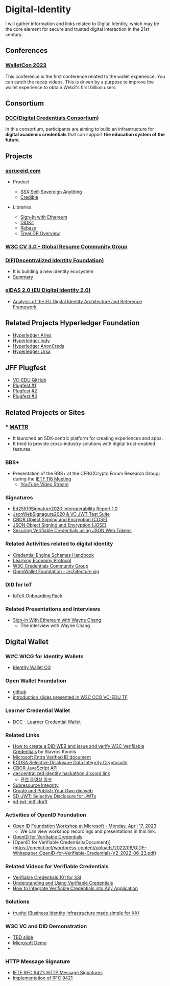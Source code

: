 # Digital-Identity

I will gather information and links related to Digital Identity, which may be the core element for secure and trusted digital interaction in the 21st century. 


## Conferences

### [WalletCon 2023](https://twitter.com/WalletCon_)

This conference is the first conference related to the wallet experience. You can catch the recap videos. 
This is driven by a purpose to improve the wallet experience to obtain Web3's first billion users.

## Consortium

### [DCC(Digital Credentials Consortium)](https://digitalcredentials.mit.edu)

In this consortium, participants are aiming to build an infrastructure for **digital academic credentials** that can support **the education system of the future**. 


## Projects

### [spruceid.com](https://spruceid.com)
* Product
  - [SSX:Seif-Sovereign Anything](https://spruceid.com/ssx)
  - [Credible](https://spruceid.com/credible)
* Libraries

  - [Sign-In with Ethereum](https://docs.login.xyz)
  - [DIDKit](https://spruceid.dev/didkit/ditkit)
  - [Rebase](https://spruceid.dev/rebase/rebase)
  - [TreeLDR Overview](https://spruceid.dev/treeldr/treeldr-overview)
    
### [W3C CV 3.0 - Global Resume Community Group](https://w3.org/community/cv3/)

### [DIF(Decentralized Identity Foundation)](https://identity.foundation/)
* It is building a new identity ecosystem
* [Summary](./DIF/README.md)

### [eIDAS 2.0 (EU Digital Identity 2.0)](https://digital-strategy.ec.europa.eu/en/policies/eidas-regulation)
* [Analysis of the EU Digital Identity Architecture and Reference Framework](https://www.evernym.com/blog/eu-digital-identity/)


## Related Projects Hyperledger Foundation
* [Hyperledger Aries](https://www.hyperledger.org/use/aries)
* [Hyperledger Indy](https://www.hyperledger.org/use/hyperledger-indy)
* [Hyperledger AnonCreds](https://www.hyperledger.org/use/anoncreds)
* [Hyperledger Ursa](https://www.hyperledger.org/use/ursa)

## JFF Plugfest

* [VC-EDU GitHub](https://github.com/w3c-ccg/vc-ed)
* [Plugfest #1](https://w3c-ccg.github.io/vc-ed/plugfest-1-2022/)
* [Plugfest #2](https://w3c-ccg.github.io/vc-ed/plugfest-2-2022/)
* [Plugfest #3](https://w3c-ccg.github.io/vc-ed/plugfest-3-2023/)

## Related Projects or Sites

### * [MATTR](https://mattr.global/)
* It launched an SDK-centric platform for creating experiences and apps. 
* It tried to provide cross-industry solutions with digital trust-enabled features.

### BBS+ 

* Presentation of the BBS+ at the CFRG(Crypto Forum Research Group) during the [IETF 116 Meeting](https://datatracker.ietf.org/meeting/116/proceedings/)
  - [YouTube Video Stream](https://www.youtube.com/watch?v=GZRb-w-xxtY)


### Signatures

* [Ed25519Signature2020 Interoperability Report 1.0](https://w3c-ccg.github.io/di-ed25519-test-suite/#conformance)
* [JsonWebSignagure2020 & VC JWT Test Suite](https://github.com/decentralized-identity/JWS-Test-Suite)
* [CBOR Object Signing and Encryption (COSE)](https://www.iana.org/assignments/cose/cose.xhtml#algorithms)
* [JSON Object Signing and Encryption (JOSE)](https://www.iana.org/assignments/jose/jose.xhtml#web-signature-encryption-algorithms)
* [Securing Verifiable Credentials using JSON Web Tokens](https://www.w3.org/TR/vc-jwt/)

### Related Activities related to digital identity

* [Credential Engine Schemas Handbook](credreg.net/ctdl/handbook#transfervalue)
* [Learning Economy Protocol](docs.learncard.com/get-started/welcome) 
* [W3C Credentials Community Group](w3c-ccg.github.io/meetings/)
* [OpenWallet Foundation - architecture sig](github.com/openwallet-foundation/architecture-sig)

### DID for IoT 

* [IoTeX Onboarding Pack](https://onboard.iotex.io/)

### Related Presentations and Interviews

* [Sign-in With Ethereum with Wayne Chang](https://www.youtube.com/watch?v=VHwzE6mVm_s)
   - The interview with Wayne Chang

## Digital Wallet

### W#C WICG for Identity Wallets
* [Identity Wallet CG](https://docs.google.com/document/d/1sW74RUVamz8g6-23IHvMOgHMg-ZvIz5lcsajBvZxtes/edit?pli=1)

### Open Wallet Foundation
* [github](https://github.com/orgs/openwallet-foundation/repositories)
* [introduction slides presented in W3C CCG VC-EDU TF]( https://docs.google.com/presentation/d/1I762954FgeU7I3b4-jPToJ3lCGGyATkdHFny97KLfJ0/edit?pli=1#slide=id.g243d2775bb6_0_86)

### Learner Credential Wallet
* [DCC - Learner Credential Wallet](https://github.com/digitalcredentials/learner-credential-wallet)

### Related Links

* [How to create a DID:WEB and issue and verify W3C Verifiiable Credentials](https://medium.com/@skounis/how-to-create-a-did-web-and-issue-and-verify-w3c-verifiable-credentials-bcd5215e378d) by Stavros Kounis
* [Microsoft Entra Verified ID document](https://learn.microsoft.com/en-us/azure/active-directory/verifiable-credentials/)
* [ECDSA Selective Disclosure Data Integrity Cryptosuite](https://github.com/digitalbazaar/ecdsa-sd-2023-cryptosuite)
* [CBOR JavaScript API](https://github.com/cyberphone/cbor-js-api)
* [deccentralized identity hackathon discord link](https://discord.com/channels/1052689356999106580/1103031000541446226)
   - [관련 동영상 링크](https://www.youtube.com/@brianrichter5039/videos)
* [Subresource Integrity](https://developer.mozilla.org/en-US/docs/Web/Security/Subresource_Integrity)
* [Create and Publish Your Own did:web](https://mhrsntrk.com/blog/create-and-publish-your-own-did-web)
* [SD-JWT: Selective Disclosure for JWTs](https://github.com/oauth-wg/oauth-selective-disclosure-jwt)
* [sd-jwt: ietf-draft](https://datatracker.ietf.org/doc/draft-ietf-oauth-selective-disclosure-jwt/)

### Activities of OpenID Foundation

* [Open ID Foundation Workshop at Microsoft - Monday, April 17, 2023](https://openid.net/workshops/workshop-at-microsoft-april-17-2023/)
   - We can view workshop recordings and presentations in this link.
* [OpenID for Verifiable Credentials](https://openid.net/openid4vc/)
* [OpenID for Verifiable Credentials(Document)]
(https://openid.net/wordpress-content/uploads/2022/06/OIDF-Whitepaper_OpenID-for-Verifiable-Credentials-V2_2022-06-23.pdf)

### Related Videos for Verifiable Credentials 

* [Verifiable Credentials 101 for SSI](https://www.youtube.com/watch?v=6O_iJnhIh5o&t=9s)
* [Understanding and Using Verifiable Credentials](https://www.youtube.com/watch?v=BxLSSH_EHjo)
* [How to Integrate Verifiable Credentials into Any Application](https://www.youtube.com/watch?v=PkgHQCD1Ekk)

### Solutions

* [truvity (Business Identity infrastructure made simple
for XX)](https://www.truvity.com/)


### W3C VC and DID Demonstration

* [TBD slide](https://www.slideshare.net/secret/7mfMOiHIYeGcpn)
* [Microsoft Demo](https://aka.ms/vcdeom)
* 

### HTTP Message Signature

* [IETF RFC 9421: HTTP Message Signatures](https://datatracker.ietf.org/doc/html/rfc9421)
* [Implementation of RFC 9421](https://github.com/junkurihara/httpsig-rs)

